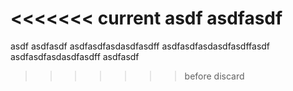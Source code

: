 <<<<<<< current
asdf
asdfasdf
=======
asdf
asdfasdf
asdfasdfasdasdfasdff
asdfasdfasdasdfasdffasdf
asdfasdfasdasdfasdff
asdfasdf
>>>>>>> before discard
